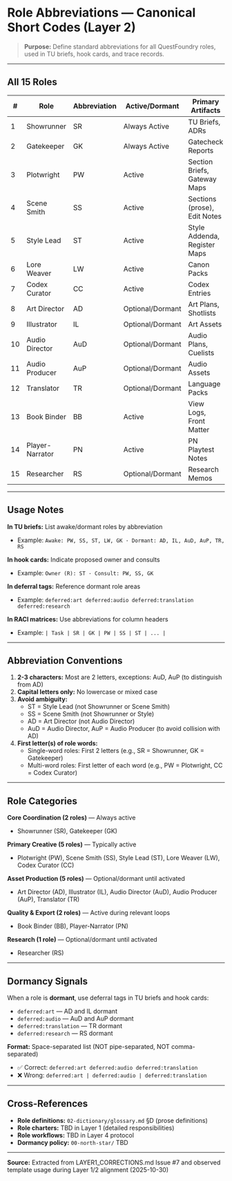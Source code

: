 # Role Abbreviations — Canonical Short Codes (Layer 2)

> **Purpose:** Define standard abbreviations for all QuestFoundry roles, used in TU briefs, hook cards, and trace records.

---

## All 15 Roles

| #   | Role            | Abbreviation | Active/Dormant   | Primary Artifacts            |
| --- | --------------- | ------------ | ---------------- | ---------------------------- |
| 1   | Showrunner      | SR           | Always Active    | TU Briefs, ADRs              |
| 2   | Gatekeeper      | GK           | Always Active    | Gatecheck Reports            |
| 3   | Plotwright      | PW           | Active           | Section Briefs, Gateway Maps |
| 4   | Scene Smith     | SS           | Active           | Sections (prose), Edit Notes |
| 5   | Style Lead      | ST           | Active           | Style Addenda, Register Maps |
| 6   | Lore Weaver     | LW           | Active           | Canon Packs                  |
| 7   | Codex Curator   | CC           | Active           | Codex Entries                |
| 8   | Art Director    | AD           | Optional/Dormant | Art Plans, Shotlists         |
| 9   | Illustrator     | IL           | Optional/Dormant | Art Assets                   |
| 10  | Audio Director  | AuD          | Optional/Dormant | Audio Plans, Cuelists        |
| 11  | Audio Producer  | AuP          | Optional/Dormant | Audio Assets                 |
| 12  | Translator      | TR           | Optional/Dormant | Language Packs               |
| 13  | Book Binder     | BB           | Active           | View Logs, Front Matter      |
| 14  | Player-Narrator | PN           | Active           | PN Playtest Notes            |
| 15  | Researcher      | RS           | Optional/Dormant | Research Memos               |

---

## Usage Notes

**In TU briefs:** List awake/dormant roles by abbreviation

- Example: `Awake: PW, SS, ST, LW, GK · Dormant: AD, IL, AuD, AuP, TR, RS`

**In hook cards:** Indicate proposed owner and consults

- Example: `Owner (R): ST · Consult: PW, SS, GK`

**In deferral tags:** Reference dormant role areas

- Example: `deferred:art deferred:audio deferred:translation deferred:research`

**In RACI matrices:** Use abbreviations for column headers

- Example: `| Task | SR | GK | PW | SS | ST | ... |`

---

## Abbreviation Conventions

1. **2-3 characters:** Most are 2 letters, exceptions: AuD, AuP (to distinguish from AD)
2. **Capital letters only:** No lowercase or mixed case
3. **Avoid ambiguity:**
   - ST = Style Lead (not Showrunner or Scene Smith)
   - SS = Scene Smith (not Showrunner or Style)
   - AD = Art Director (not Audio Director)
   - AuD = Audio Director, AuP = Audio Producer (to avoid collision with AD)
4. **First letter(s) of role words:**
   - Single-word roles: First 2 letters (e.g., SR = Showrunner, GK = Gatekeeper)
   - Multi-word roles: First letter of each word (e.g., PW = Plotwright, CC = Codex Curator)

---

## Role Categories

**Core Coordination (2 roles)** — Always active

- Showrunner (SR), Gatekeeper (GK)

**Primary Creative (5 roles)** — Typically active

- Plotwright (PW), Scene Smith (SS), Style Lead (ST), Lore Weaver (LW), Codex Curator (CC)

**Asset Production (5 roles)** — Optional/dormant until activated

- Art Director (AD), Illustrator (IL), Audio Director (AuD), Audio Producer (AuP), Translator (TR)

**Quality & Export (2 roles)** — Active during relevant loops

- Book Binder (BB), Player-Narrator (PN)

**Research (1 role)** — Optional/dormant until activated

- Researcher (RS)

---

## Dormancy Signals

When a role is **dormant**, use deferral tags in TU briefs and hook cards:

- `deferred:art` — AD and IL dormant
- `deferred:audio` — AuD and AuP dormant
- `deferred:translation` — TR dormant
- `deferred:research` — RS dormant

**Format:** Space-separated list (NOT pipe-separated, NOT comma-separated)

- ✅ Correct: `deferred:art deferred:audio deferred:translation`
- ❌ Wrong: `deferred:art | deferred:audio | deferred:translation`

---

## Cross-References

- **Role definitions:** `02-dictionary/glossary.md` §D (prose definitions)
- **Role charters:** TBD in Layer 1 (detailed responsibilities)
- **Role workflows:** TBD in Layer 4 protocol
- **Dormancy policy:** `00-north-star/` TBD

---

**Source:** Extracted from LAYER1_CORRECTIONS.md Issue #7 and observed template usage during Layer 1/2 alignment (2025-10-30)
